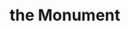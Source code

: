 ---
pid: LS177
title: the Monument
location_transcription: Academy of Natural Sciences
zipcode: '19143'
outside_phl: 
neighborhood: University City
age: '6'
age_range: 6-13
instagram: 
image_file_name: LS_177.jpg
proposal_transcription: "#NAME?"
topic: Architecture
topic_summary: '0'
type: Building,Other No Form
keywords_other: Buildings
credit: Zay
image_labels: 
twitter: 
facebook: 
permalink: "/monuments/ls177/"
layout: item-page
---